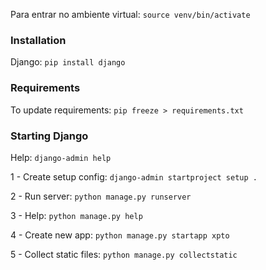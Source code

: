 Para entrar no ambiente virtual: `source venv/bin/activate`

### Installation

Django: `pip install django`

### Requirements

To update requirements: `pip freeze > requirements.txt`

### Starting Django

Help: `django-admin help`

1 - Create setup config: `django-admin startproject setup .`

2 - Run server: `python manage.py runserver`

3 - Help: `python manage.py help`

4 - Create new app: `python manage.py startapp xpto`

5 - Collect static files: `python manage.py collectstatic`